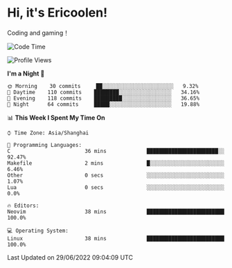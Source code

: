 # Hi, it's Ericoolen!
Coding and gaming！

<!--START_SECTION:waka-->
![Code Time](http://img.shields.io/badge/Code%20Time-319%20hrs%2048%20mins-blue)

![Profile Views](http://img.shields.io/badge/Profile%20Views-0-blue)

**I'm a Night 🦉** 

```text
🌞 Morning    30 commits     ██░░░░░░░░░░░░░░░░░░░░░░░   9.32% 
🌆 Daytime    110 commits    ████████░░░░░░░░░░░░░░░░░   34.16% 
🌃 Evening    118 commits    █████████░░░░░░░░░░░░░░░░   36.65% 
🌙 Night      64 commits     █████░░░░░░░░░░░░░░░░░░░░   19.88%

```


📊 **This Week I Spent My Time On** 

```text
⌚︎ Time Zone: Asia/Shanghai

💬 Programming Languages: 
C                        36 mins             ███████████████████████░░   92.47% 
Makefile                 2 mins              █░░░░░░░░░░░░░░░░░░░░░░░░   6.46% 
Other                    0 secs              ░░░░░░░░░░░░░░░░░░░░░░░░░   1.07% 
Lua                      0 secs              ░░░░░░░░░░░░░░░░░░░░░░░░░   0.0%

🔥 Editors: 
Neovim                   38 mins             █████████████████████████   100.0%

💻 Operating System: 
Linux                    38 mins             █████████████████████████   100.0%

```


 Last Updated on 29/06/2022 09:04:09 UTC
<!--END_SECTION:waka-->

